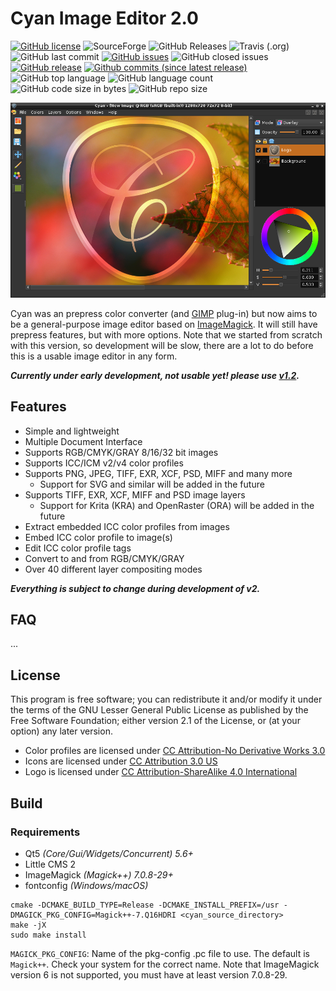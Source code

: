 # Cyan Image Editor 2.0

[![GitHub license](https://img.shields.io/github/license/rodlie/cyan)](https://github.com/rodlie/cyan/blob/master/COPYING)
![SourceForge](https://img.shields.io/sourceforge/dm/prepress.svg) 
![GitHub Releases](https://img.shields.io/github/downloads/rodlie/cyan/latest/total.svg)
![Travis (.org)](https://img.shields.io/travis/rodlie/cyan)
![GitHub last commit](https://img.shields.io/github/last-commit/rodlie/cyan)
[![GitHub issues](https://img.shields.io/github/issues/rodlie/cyan)](https://github.com/rodlie/cyan/issues)
![GitHub closed issues](https://img.shields.io/github/issues-closed/rodlie/cyan.svg)
[![GitHub release](https://img.shields.io/github/release/rodlie/cyan.svg)](https://github.com/rodlie/cyan/releases)
[![Github commits (since latest release)](https://img.shields.io/github/commits-since/rodlie/cyan/latest.svg)](https://github.com/rodlie/cyan)
![GitHub top language](https://img.shields.io/github/languages/top/rodlie/cyan.svg) ![GitHub language count](https://img.shields.io/github/languages/count/rodlie/cyan.svg)
![GitHub code size in bytes](https://img.shields.io/github/languages/code-size/rodlie/cyan)
![GitHub repo size](https://img.shields.io/github/repo-size/rodlie/cyan)

![screenshot](docs/images/screenshot.png)

Cyan was an prepress color converter (and [GIMP](https://gimp.org) plug-in) but now aims to be a general-purpose image editor based on [ImageMagick](https://imagemagick.org). It will still have prepress features, but with more options. Note that we started from scratch with this version, so development will be slow, there are a lot to do before this is a usable image editor in any form.

***Currently under early development, not usable yet! please use [v1.2](https://github.com/rodlie/cyan/tree/1.2).***

## Features

* Simple and lightweight
* Multiple Document Interface
* Supports RGB/CMYK/GRAY 8/16/32 bit images
* Supports ICC/ICM v2/v4 color profiles
* Supports PNG, JPEG, TIFF, EXR, XCF, PSD, MIFF and many more
  * Support for SVG and similar will be added in the future
* Supports TIFF, EXR, XCF, MIFF and PSD image layers
  * Support for Krita (KRA) and OpenRaster (ORA) will be added in the future
* Extract embedded ICC color profiles from images
* Embed ICC color profile to image(s)
* Edit ICC color profile tags
* Convert to and from RGB/CMYK/GRAY
* Over 40 different layer compositing modes

***Everything is subject to change during development of v2.***

## FAQ

...

## License

This program is free software; you can redistribute it and/or modify it under the terms of the GNU Lesser General Public License as published by the Free Software Foundation; either version 2.1 of the License, or (at your option) any later version.

* Color profiles are licensed under [CC Attribution-No Derivative Works 3.0](https://creativecommons.org/licenses/by-nd/3.0/)
* Icons are licensed under [CC Attribution 3.0 US](http://creativecommons.org/licenses/by/3.0/us/)
* Logo is licensed under [CC Attribution-ShareAlike 4.0 International](http://creativecommons.org/licenses/by-sa/4.0/)

## Build

### Requirements

 * Qt5 *(Core/Gui/Widgets/Concurrent) 5.6+*
 * Little CMS 2
 * ImageMagick *(Magick++) 7.0.8-29+*
 * fontconfig *(Windows/macOS)*

```
cmake -DCMAKE_BUILD_TYPE=Release -DCMAKE_INSTALL_PREFIX=/usr -DMAGICK_PKG_CONFIG=Magick++-7.Q16HDRI <cyan_source_directory>
make -jX
sudo make install
```

``MAGICK_PKG_CONFIG``: Name of the pkg-config .pc file to use. The default is ``Magick++``. Check your system for the correct name. Note that ImageMagick version 6 is not supported, you must have at least version 7.0.8-29.
